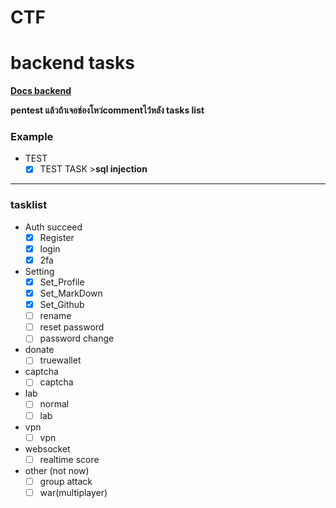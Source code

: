 # CTF

# backend tasks
**[Docs backend](https://github.com/Destroysec/CTF/blob/main/Docs/backend/ListOfContents.md)**

**pentest แล้วถ้าเจอช่องโหว่commentไว้หลัง tasks list**

### Example 

* TEST
  * [x] TEST TASK >__sql injection__

---
### tasklist
* Auth succeed
  * [x] Register
  * [x] login
  * [x] 2fa
* Setting
  * [x] Set_Profile
  * [x] Set_MarkDown
  * [x] Set_Github
  * [ ] rename
  * [ ] reset password
  * [ ] password change
* donate
  * [ ] truewallet
* captcha
  * [ ] captcha
* lab 
  * [ ] normal
  * [ ] lab
* vpn
  * [ ] vpn
* websocket
  * [ ] realtime score
* other (not now)
  * [ ] group attack
  * [ ] war(multiplayer)

